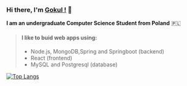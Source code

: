 ### Hi there, I'm [Gokul !](https://gokulnair.netlify.app/) 👋




**I am an undergraduate Computer Science Student from Poland** :poland:


> #### I like to buid web apps using:
> - Node.js, MongoDB,Spring and Springboot (backend)
> - React (frontend)
> - MySQL and Postgresql (database)
       
[![Top Langs](https://github-readme-stats.vercel.app/api/top-langs/?username=gokintosh&hide=jupyter)](https://github.com/anuraghazra/github-readme-stats)



